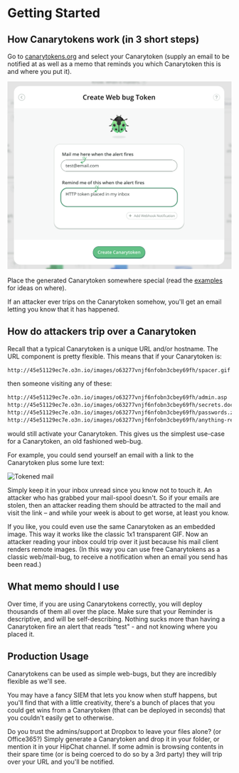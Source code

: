 # Getting Started

## How Canarytokens work (in 3 short steps)

Go to [canarytokens.org](https://canarytokens.org/generate) and select your Canarytoken (supply an email to be notified at as well as a memo that reminds you which Canarytoken this is and where you put it).

![Created an HTTP Canarytoken](../.vuepress/images/http_token_creating.png)

Place the generated Canarytoken somewhere special (read the [examples](./examples.md) for ideas on where).

If an attacker ever trips on the Canarytoken somehow, you'll get an email letting you know that it has happened.

## How do attackers trip over a Canarytoken

Recall that a typical Canarytoken is a unique URL and/or hostname. The URL component is pretty flexible. This means that if your Canarytoken is:

```bash
http://45e51129ec7e.o3n.io/images/o63277vnjf6nfobn3cbey69fh/spacer.gif
```

then someone visiting any of these:

```bash
http://45e51129ec7e.o3n.io/images/o63277vnjf6nfobn3cbey69fh/admin.asp
http://45e51129ec7e.o3n.io/images/o63277vnjf6nfobn3cbey69fh/secrets.docx
http://45e51129ec7e.o3n.io/images/o63277vnjf6nfobn3cbey69fh/passwords.zip
http://45e51129ec7e.o3n.io/images/o63277vnjf6nfobn3cbey69fh/anything-really
```

would still activate your Canarytoken. This gives us the simplest use-case for a Canarytoken, an old fashioned web-bug.

For example, you could send yourself an email with a link to the Canarytoken plus some lure text:

![Tokened mail](../.vuepress/images/tokened_mail.png)


Simply keep it in your inbox unread since you know not to touch it. An attacker who has grabbed your mail-spool doesn't. So if your emails are stolen, then an attacker reading them should be attracted to the mail and visit the link – and while your week is about to get worse, at least you know.

If you like, you could even use the same Canarytoken as an embedded image. This way it works like the classic 1x1 transparent GIF. Now an attacker reading your inbox could trip over it just because his mail client renders remote images. (In this way you can use free Canarytokens as a classic web/mail-bug, to receive a notification when an email you send has been read.)

## What memo should I use

Over time, if you are using Canarytokens correctly, you will deploy thousands of them all over the place. Make sure that your Reminder is descriptive, and will be self-describing. Nothing sucks more than having a Canarytoken fire an alert that reads “test" - and not knowing where you placed it.

## Production Usage

Canarytokens can be used as simple web-bugs, but they are incredibly flexible as we'll see.

You may have a fancy SIEM that lets you know when stuff happens, but you'll find that with a little creativity, there's a bunch of places that you could get wins from a Canarytoken (that can be deployed in seconds) that you couldn't easily get to otherwise.

Do you trust the admins/support at Dropbox to leave your files alone? (or Office365?) Simply generate a Canarytoken and drop it in your folder, or mention it in your HipChat channel. If some admin is browsing contents in their spare time (or is being coerced to do so by a 3rd party) they will trip over your URL and you'll be notified.
